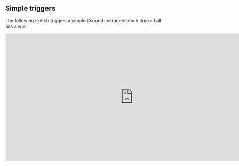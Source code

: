 ## Simple triggers

The following sketch triggers a simple Csound instrument each time a ball hits a wall.

<iframe src="http://github.com/rorywalsh/p5.Csound/blob/master/examples/static_triggers/index.html" width="800px" height="400px" style="float:center" frameBorder="0" scrolling="no" ></iframe>
